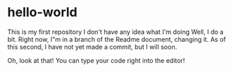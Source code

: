 # hello-world
This is my first repository
I don't have any idea what I'm doing
Well, I do a bit.   Right now, I"m in a branch of the Readme document, changing it.   As of this second, I have not yet made a commit, but I will soon.
<html>
Oh, look at that!   You can type your code right into the editor!   </html>
<script> 
var Brown = 56;
var Red = 54;
</script>

